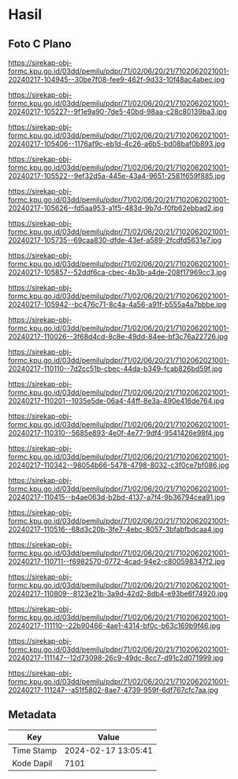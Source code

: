 # Hasil

## Foto C Plano

https://sirekap-obj-formc.kpu.go.id/03dd/pemilu/pdpr/71/02/06/20/21/7102062021001-20240217-104945--30be7f08-fee9-462f-9d33-10f48ac4abec.jpg

https://sirekap-obj-formc.kpu.go.id/03dd/pemilu/pdpr/71/02/06/20/21/7102062021001-20240217-105227--9f1e9a90-7de5-40bd-98aa-c28c80139ba3.jpg

https://sirekap-obj-formc.kpu.go.id/03dd/pemilu/pdpr/71/02/06/20/21/7102062021001-20240217-105406--1176af9c-eb1d-4c26-a6b5-bd08baf0b893.jpg

https://sirekap-obj-formc.kpu.go.id/03dd/pemilu/pdpr/71/02/06/20/21/7102062021001-20240217-105522--9ef32d5a-445e-43a4-9651-2581f659f885.jpg

https://sirekap-obj-formc.kpu.go.id/03dd/pemilu/pdpr/71/02/06/20/21/7102062021001-20240217-105626--fd5aa953-a1f5-483d-9b7d-f0fb62ebbad2.jpg

https://sirekap-obj-formc.kpu.go.id/03dd/pemilu/pdpr/71/02/06/20/21/7102062021001-20240217-105735--69caa830-dfde-43ef-a589-2fcdfd5631e7.jpg

https://sirekap-obj-formc.kpu.go.id/03dd/pemilu/pdpr/71/02/06/20/21/7102062021001-20240217-105857--52ddf6ca-cbec-4b3b-a4de-208f17969cc3.jpg

https://sirekap-obj-formc.kpu.go.id/03dd/pemilu/pdpr/71/02/06/20/21/7102062021001-20240217-105942--bc476c71-8c4a-4a56-a91f-b555a4a7bbbe.jpg

https://sirekap-obj-formc.kpu.go.id/03dd/pemilu/pdpr/71/02/06/20/21/7102062021001-20240217-110026--3f68d4cd-8c8e-49dd-84ee-bf3c76a22726.jpg

https://sirekap-obj-formc.kpu.go.id/03dd/pemilu/pdpr/71/02/06/20/21/7102062021001-20240217-110110--7d2cc51b-cbec-44da-b349-fcab826bd59f.jpg

https://sirekap-obj-formc.kpu.go.id/03dd/pemilu/pdpr/71/02/06/20/21/7102062021001-20240217-110201--1035e5de-06a4-44ff-8e3a-490e416de764.jpg

https://sirekap-obj-formc.kpu.go.id/03dd/pemilu/pdpr/71/02/06/20/21/7102062021001-20240217-110310--5685e893-4e0f-4e77-9df4-9541426e98f4.jpg

https://sirekap-obj-formc.kpu.go.id/03dd/pemilu/pdpr/71/02/06/20/21/7102062021001-20240217-110342--98054b66-5478-4798-8032-c3f0ce7bf086.jpg

https://sirekap-obj-formc.kpu.go.id/03dd/pemilu/pdpr/71/02/06/20/21/7102062021001-20240217-110415--b4ae063d-b2bd-4137-a7f4-9b36794cea91.jpg

https://sirekap-obj-formc.kpu.go.id/03dd/pemilu/pdpr/71/02/06/20/21/7102062021001-20240217-110516--68d3c20b-3fe7-4ebc-8057-3bfabfbdcaa4.jpg

https://sirekap-obj-formc.kpu.go.id/03dd/pemilu/pdpr/71/02/06/20/21/7102062021001-20240217-110711--f6982570-0772-4cad-94e2-c800598347f2.jpg

https://sirekap-obj-formc.kpu.go.id/03dd/pemilu/pdpr/71/02/06/20/21/7102062021001-20240217-110809--8123e21b-3a9d-42d2-8db4-e93be6f74920.jpg

https://sirekap-obj-formc.kpu.go.id/03dd/pemilu/pdpr/71/02/06/20/21/7102062021001-20240217-111110--22b90466-4ae1-4314-bf0c-b63c169b9f46.jpg

https://sirekap-obj-formc.kpu.go.id/03dd/pemilu/pdpr/71/02/06/20/21/7102062021001-20240217-111147--12d73098-26c9-49dc-8cc7-d91c2d071999.jpg

https://sirekap-obj-formc.kpu.go.id/03dd/pemilu/pdpr/71/02/06/20/21/7102062021001-20240217-111247--a51f5802-8ae7-4739-959f-6df767cfc7aa.jpg


## Metadata

| Key        | Value               |
| ---------- | ------------------- |
| Time Stamp | 2024-02-17 13:05:41 |
| Kode Dapil | 7101                |



